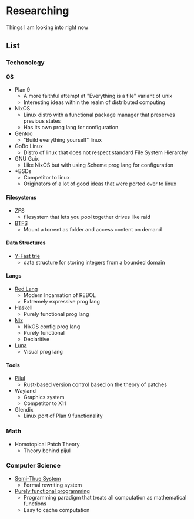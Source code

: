 # Researching
Things I am looking into right now

## List
### Techonology
#### OS
- Plan 9
  - A more faithful attempt at "Everything is a file" variant of unix
  - Interesting ideas within the realm of distributed computing
- NixOS
  - Linux distro with a functional package manager that preserves previous states
  - Has its own prog lang for configuration
- Gentoo
  - "Build everything yourself" linux
- GoBo Linux
  - Distro of linux that does not respect standard File System Hierarchy
- GNU Guix
  - Like NixOS but with using Scheme prog lang for configuration
- *BSDs
  - Competitor to linux
  - Originators of a lot of good ideas that were ported over to linux
#### Filesystems
- ZFS
  - filesystem that lets you pool together drives like raid
- [BTFS](https://github.com/johang/btfs)
  - Mount a torrent as folder and access content on demand
#### Data Structures
- [Y-Fast trie](https://en.wikipedia.org/wiki/Y-fast_trie)
  - data structure for storing integers from a bounded domain
#### Langs
- [Red Lang](https://www.red-lang.org/)
  - Modern Incarnation of REBOL
  - Extremely expressive prog lang
- Haskell
  - Purely functional prog lang
- [Nix](https://nixos.org/nix/manual/#ch-expression-language)
  - NixOS config prog lang
  - Purely functional
  - Declaritive
- [Luna](https://www.luna-lang.org/)
  - Visual prog lang
#### Tools
- [Pijul](https://pijul.org/)
  - Rust-based version control based on the theory of patches
- Wayland
  - Graphics system
  - Competitor to X11
- Glendix
  - Linux port of Plan 9 functionality
### Math
- Homotopical Patch Theory
  - Theory behind pijul
### Computer Science
- [Semi-Thue System](https://en.wikipedia.org/wiki/Semi-Thue_system)
  - Formal rewriting system
- [Purely functional programming](https://en.wikipedia.org/wiki/Purely_functional_programming)
  - Programming paradigm that treats all computation as mathematical functions
  - Easy to cache computation
